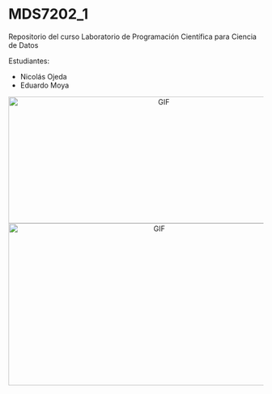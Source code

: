 # MDS7202_1
Repositorio del curso Laboratorio de Programación Científica para Ciencia de Datos

Estudiantes:
* Nicolás Ojeda
* Eduardo Moya


<a target="_blank" align="center">
  <img align="center" top="500" height="250" width="598" alt="GIF" src="https://media.tenor.com/wpwPK8ITIb8AAAAC/bullet-train-lemon.gif">

  <br>

<a target="_blank" align="center">
  <img align="center" top="500" height="320" width="580" alt="GIF" src="https://giffiles.alphacoders.com/127/127210.gif">
